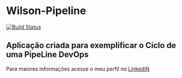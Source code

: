 # Wilson-Pipeline

<!-- Altere a Flag abaixo com sua URL do Travis -->
[![Build Status](https://travis-ci.org/gabyldias/simple-unittest.svg?branch=master)](https://travis-ci.org/gabyldias/simple-unittest)

## Aplicação criada para exemplificar o Ciclo de uma PipeLine DevOps


Para maiores informações acesse o meu perfil no [LinkedIN](https://www.linkedin.com/in/wilsonribeiro2/)
